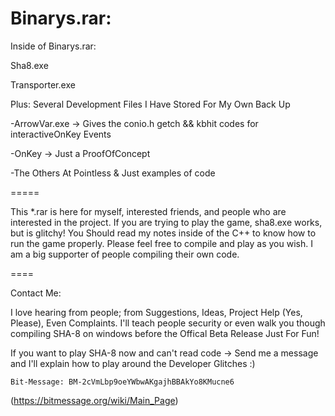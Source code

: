 Binarys.rar:
=====
Inside of Binarys.rar:

Sha8.exe

Transporter.exe

Plus: Several Development Files I Have Stored For My Own Back Up

-ArrowVar.exe -> Gives the conio.h getch && kbhit codes for interactiveOnKey Events

-OnKey -> Just a ProofOfConcept

-The Others At Pointless & Just examples of code


=====

This *.rar is here for myself, interested friends, and people who are interested in the project. If you are trying to play the game, sha8.exe works, but is glitchy! You Should read my notes inside of the C++ to know how to run the game properly.
Please feel free to compile and play as you wish. I am a big supporter of people compiling their own code. 


====

Contact Me:

I love hearing from people; from Suggestions, Ideas, Project Help (Yes, Please), Even Complaints. I'll teach people security or even walk you though compiling SHA-8 on windows before the Offical Beta Release Just For Fun!

If you want to play SHA-8 now and can't read code -> Send me a message and I'll explain how to play around the Developer Glitches :)

	Bit-Message: BM-2cVmLbp9oeYWbwAKgajhBBAkYo8KMucne6

(https://bitmessage.org/wiki/Main_Page)

